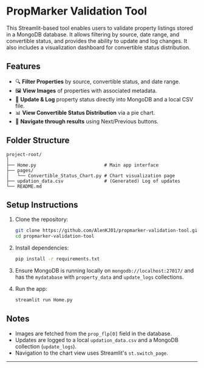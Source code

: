 # PropMarker Validation Tool

This Streamlit-based tool enables users to validate property listings stored in a MongoDB database. It allows filtering by source, date range, and convertible status, and provides the ability to update and log changes. It also includes a visualization dashboard for convertible status distribution.

## Features

* 🔍 **Filter Properties** by source, convertible status, and date range.
* 🖼️ **View Images** of properties with associated metadata.
* 📝 **Update & Log** property status directly into MongoDB and a local CSV file.
* 📊 **View Convertible Status Distribution** via a pie chart.
* 🔁 **Navigate through results** using Next/Previous buttons.

## Folder Structure

```
project-root/
│
├── Home.py                         # Main app interface
├── pages/
│   └── Convertible_Status_Chart.py # Chart visualization page
├── updation_data.csv               # (Generated) Log of updates
└── README.md
```

## Setup Instructions

1. Clone the repository:

   ```bash
   git clone https://github.com/AlenKJ01/propmarker-validation-tool.git
   cd propmarker-validation-tool
   ```

2. Install dependencies:

   ```bash
   pip install -r requirements.txt
   ```

3. Ensure MongoDB is running locally on `mongodb://localhost:27017/` and has the `mydatabase` with `property_data` and `update_logs` collections.

4. Run the app:

   ```bash
   streamlit run Home.py
   ```

## Notes

* Images are fetched from the `prop_flp[0]` field in the database.
* Updates are logged to a local `updation_data.csv` and a MongoDB collection (`update_logs`).
* Navigation to the chart view uses Streamlit's `st.switch_page`.

---

